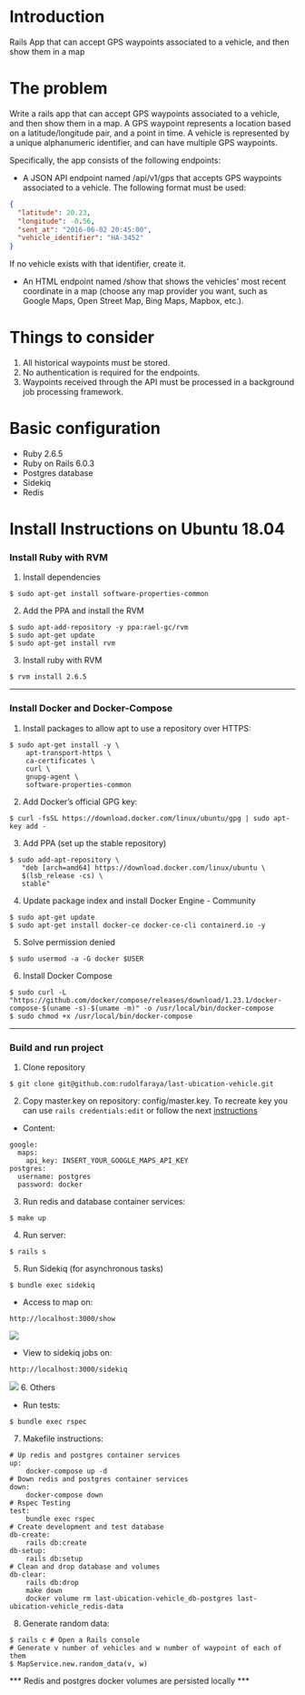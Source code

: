 # Introduction
Rails App that can accept GPS waypoints associated to a vehicle, and then show them in a map

# The problem
Write a rails app that can accept GPS waypoints associated to a vehicle, and then show them in a map. 
A GPS waypoint represents a location based on a latitude/longitude pair, and a point in time. 
A vehicle is represented by a unique alphanumeric identifier, and can have multiple GPS waypoints.

Specifically, the app consists of the following endpoints:

- A JSON API endpoint named /api/v1/gps that accepts GPS waypoints associated to a vehicle. The following format must be used:
```json
{
  "latitude": 20.23,
  "longitude": -0.56,
  "sent_at": "2016-06-02 20:45:00",
  "vehicle_identifier": "HA-3452"
}
```
If no vehicle exists with that identifier, create it.

- An HTML endpoint named /show that shows the vehicles' most recent coordinate in a map (choose any map provider you want, such as Google Maps, Open Street Map, Bing Maps, Mapbox, etc.).

# Things to consider
1. All historical waypoints must be stored.
2. No authentication is required for the endpoints.
3. Waypoints received through the API must be processed in a background job processing framework.


# Basic configuration
- Ruby 2.6.5
- Ruby on Rails 6.0.3
- Postgres database
- Sidekiq
- Redis

# Install Instructions on Ubuntu 18.04

### Install Ruby with RVM
1. Install dependencies
```
$ sudo apt-get install software-properties-common
```

2. Add the PPA and install the RVM
```
$ sudo apt-add-repository -y ppa:rael-gc/rvm
$ sudo apt-get update
$ sudo apt-get install rvm
```

3. Install ruby with RVM
```
$ rvm install 2.6.5
```

***

### Install Docker and Docker-Compose
1. Install packages to allow apt to use a repository over HTTPS:
```
$ sudo apt-get install -y \
    apt-transport-https \
    ca-certificates \
    curl \
    gnupg-agent \
    software-properties-common
```

2. Add Docker’s official GPG key:
```
$ curl -fsSL https://download.docker.com/linux/ubuntu/gpg | sudo apt-key add -
```

3. Add PPA (set up the stable repository)
```
$ sudo add-apt-repository \
   "deb [arch=amd64] https://download.docker.com/linux/ubuntu \
   $(lsb_release -cs) \
   stable"
```
4. Update package index and install Docker Engine - Community
```
$ sudo apt-get update
$ sudo apt-get install docker-ce docker-ce-cli containerd.io -y
```

5. Solve permission denied
```
$ sudo usermod -a -G docker $USER
```

6. Install Docker Compose
```
$ sudo curl -L "https://github.com/docker/compose/releases/download/1.23.1/docker-compose-$(uname -s)-$(uname -m)" -o /usr/local/bin/docker-compose
$ sudo chmod +x /usr/local/bin/docker-compose
```

***

### Build and run project
1. Clone repository
```
$ git clone git@github.com:rudolfaraya/last-ubication-vehicle.git
```
2. Copy master.key on repository: config/master.key. To recreate key you can use `rails credentials:edit` or follow the next [instructions](https://gist.github.com/db0sch/19c321cbc727917bc0e12849a7565af9)
- Content:
```
google:
  maps:
    api_key: INSERT_YOUR_GOOGLE_MAPS_API_KEY
postgres:
  username: postgres
  password: docker
```
3. Run redis and database container services:
```
$ make up
```
4. Run server:
```
$ rails s
```
5. Run Sidekiq (for asynchronous tasks) 
```
$ bundle exec sidekiq
```
- Access to map on:
```
http://localhost:3000/show
```
![](https://i.imgur.com/DvNO4MHl.png)
- View to sidekiq jobs on:
 ```
 http://localhost:3000/sidekiq
 ```
![](https://i.imgur.com/NeNGsjZl.png)
6. Others

- Run tests:
```
$ bundle exec rspec
```

7. Makefile instructions:
```
# Up redis and postgres container services
up: 
	docker-compose up -d
# Down redis and postgres container services
down: 
	docker-compose down
# Rspec Testing
test: 
	bundle exec rspec
# Create development and test database
db-create:
	rails db:create
db-setup:
	rails db:setup
# Clean and drop database and volumes
db-clear: 
	rails db:drop
	make down
	docker volume rm last-ubication-vehicle_db-postgres last-ubication-vehicle_redis-data
```
8. Generate random data:
```
$ rails c # Open a Rails console
# Generate v number of vehicles and w number of waypoint of each of them
$ MapService.new.random_data(v, w) 

```
*** Redis and postgres docker volumes are persisted locally ***
